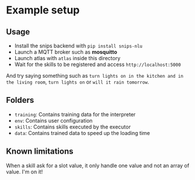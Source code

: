 Example setup
===

## Usage

- Install the snips backend with `pip install snips-nlu`
- Launch a MQTT broker such as **mosquitto**
- Launch atlas with `atlas` inside this directory
- Wait for the skills to be registered and access `http://localhost:5000`

And try saying something such as `turn lights on in the kitchen and in the living room`, `turn lights on` or `will it rain tomorrow`.

## Folders

- `training`: Contains training data for the interpreter
- `env`: Contains user configuration
- `skills`: Contains skills executed by the executor
- `data`: Contains trained data to speed up the loading time

## Known limitations

When a skill ask for a slot value, it only handle one value and not an array of value. I'm on it!